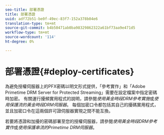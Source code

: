 ```yaml
---
seo-title: 部署憑證
title: 部署憑證
uuid: adf72b51-be0f-49ec-83f7-152a378b04e6
translation-type: tm+mt
source-git-commit: b4b50471ab0ba98329862322a61bf73aa9e471d5
workflow-type: tm+mt
source-wordcount: '114'
ht-degree: 0%

---
```



# 部署憑證{#deploy-certificates}

為避免授權伺服器上的PFX密碼以明文形式提供，「參考實作」和「Adobe Primetime DRM Server for Protected Streaming」需要在設定檔案中指定密碼時加密。 有關運行擾頻實用程式的說明，請參閱&#x200B;*使用黃金時段DRM參考實施*&#x200B;或&#x200B;*使用保護流的黃金時段DRM伺服器*。 每個加密口令都包括其自己的擾碼實用程式，並且加密口令在這兩個許可證伺服器實現之間不能互換。

若要將憑證和加擾的密碼部署至您的授權伺服器，請參閱&#x200B;*使用黃金時段DRM參考實作*&#x200B;或&#x200B;*使用保護串流的Primetime DRM伺服器*。
